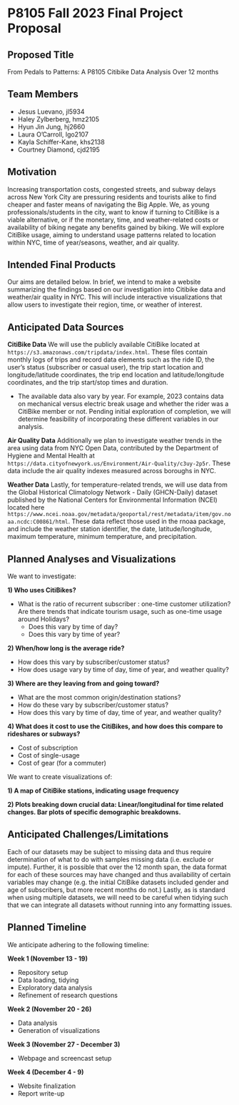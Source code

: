 P8105 Fall 2023 Final Project Proposal
================

## Proposed Title

From Pedals to Patterns: A P8105 Citibike Data Analysis Over 12 months

## Team Members

- Jesus Luevano, jl5934<br>
- Haley Zylberberg, hmz2105<br>
- Hyun Jin Jung, hj2660<br>
- Laura O’Carroll, lgo2107<br>
- Kayla Schiffer-Kane, khs2138<br>
- Courtney Diamond, cjd2195<br>

## Motivation

Increasing transportation costs, congested streets, and subway delays
across New York City are pressuring residents and tourists alike to find
cheaper and faster means of navigating the Big Apple. We, as young
professionals/students in the city, want to know if turning to CitiBike
is a viable alternative, or if the monetary, time, and weather-related
costs or availability of biking negate any benefits gained by biking. We
will explore CitiBike usage, aiming to understand usage patterns related
to location within NYC, time of year/seasons, weather, and air quality.

## Intended Final Products

Our aims are detailed below. In brief, we intend to make a website
summarizing the findings based on our investigation into Citibike data
and weather/air quality in NYC. This will include interactive
visualizations that allow users to investigate their region, time, or
weather of interest.

## Anticipated Data Sources

**CitiBike Data** We will use the publicly available CitiBike located at
`https://s3.amazonaws.com/tripdata/index.html`. These files contain
monthly logs of trips and record data elements such as the ride ID, the
user’s status (subscriber or casual user), the trip start location and
longitude/latitude coordinates, the trip end location and
latitude/longitude coordinates, and the trip start/stop times and
duration.

- The available data also vary by year. For example, 2023 contains data
  on mechanical versus electric break usage and whether the rider was a
  CitiBike member or not. Pending initial exploration of completion, we
  will determine feasibility of incorporating these different variables
  in our analysis.

**Air Quality Data** Additionally we plan to investigate weather trends
in the area using data from NYC Open Data, contributed by the Department
of Hygiene and Mental Health at
`https://data.cityofnewyork.us/Environment/Air-Quality/c3uy-2p5r`. These
data include the air quality indexes measured across boroughs in NYC.

**Weather Data** Lastly, for temperature-related trends, we will use
data from the Global Historical Climatology Network - Daily (GHCN-Daily)
dataset published by the National Centers for Environmental Information
(NCEI) located here
`https://www.ncei.noaa.gov/metadata/geoportal/rest/metadata/item/gov.noaa.ncdc:C00861/html`.
These data reflect those used in the rnoaa package, and include the
weather station identifier, the date, latitude/longitude, maximum
temperature, minimum temperature, and precipitation.

## Planned Analyses and Visualizations

We want to investigate:

**1) Who uses CitiBikes?**

- What is the ratio of recurrent subscriber : one-time customer
  utilization? Are there trends that indicate tourism usage, such as
  one-time usage around Holidays?
  - Does this vary by time of day?
  - Does this vary by time of year?

**2) When/how long is the average ride?**

- How does this vary by subscriber/customer status?
- How does usage vary by time of day, time of year, and weather quality?

**3) Where are they leaving from and going toward?**

- What are the most common origin/destination stations?
- How do these vary by subscriber/customer status?
- How does this vary by time of day, time of year, and weather quality?

**4) What does it cost to use the CitiBikes, and how does this compare
to rideshares or subways?**

- Cost of subscription
- Cost of single-usage
- Cost of gear (for a commuter)

We want to create visualizations of:

**1) A map of CitiBike stations, indicating usage frequency**

**2) Plots breaking down crucial data: Linear/longitudinal for time
related changes. Bar plots of specific demographic breakdowns.**

## Anticipated Challenges/Limitations

Each of our datasets may be subject to missing data and thus require
determination of what to do with samples missing data (i.e. exclude or
impute). Further, it is possible that over the 12 month span, the data
format for each of these sources may have changed and thus availability
of certain variables may change (e.g. the initial CitiBike datasets
included gender and age of subscribers, but more recent months do not.)
Lastly, as is standard when using multiple datasets, we will need to be
careful when tidying such that we can integrate all datasets without
running into any formatting issues.

## Planned Timeline

We anticipate adhering to the following timeline:

**Week 1 (November 13 - 19)**

- Repository setup
- Data loading, tidying
- Exploratory data analysis
- Refinement of research questions

**Week 2 (November 20 - 26)**

- Data analysis
- Generation of visualizations

**Week 3 (November 27 - December 3)**

- Webpage and screencast setup

**Week 4 (December 4 - 9)**

- Website finalization
- Report write-up
